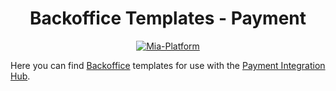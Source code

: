 <h1 align="center">
  Backoffice Templates - Payment
</h1>
<p align="center">
    <a href="https://mia-fintech.io//?utm_source=referral&utm_medium=github&utm_campaign=micro-lc"><img src="https://img.shields.io/badge/Supported%20by-Mia--FinTech-green?style=for-the-badge&link=https://mia-platform.eu/&color=DE0D92&labelColor=214147" alt="Mia-Platform" /></a>
</p>

Here you can find [Backoffice](https://docs.mia-platform.eu/docs/business_suite/backoffice/overview) templates for use with the [Payment Integration Hub](https://docs.mia-platform.eu/docs/runtime_suite_applications/payment-integration-hub/overview).
